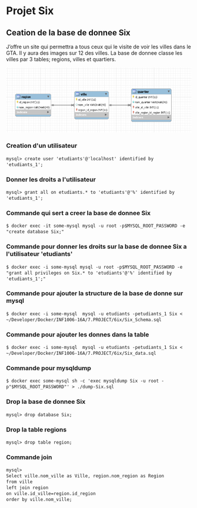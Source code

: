 # Projet Six 
## Ceation de la base de donnee Six 

J’offre un site qui permettra a tous ceux qui le visite de voir les villes dans le GTA.
Il y aura des images sur 12 des villes. 
La base de donnee classe les villes par 3 tables; regions, villes et quartiers. 

![alt tag](https://github.com/CollegeBoreal/INF1006-16A/blob/Gary/7.PROJECT/6ix/Six.png)

### Creation d'un utilisateur 
```
mysql> create user 'etudiants'@'localhost' identified by 'etudiants_1';
```
### Donner les droits a l'utilisateur 
```
mysql> grant all on etudiants.* to 'etudiants'@'%' identified by 'etudiants_1';
```
### Commande qui sert a creer la base de donnee Six 
```
$ docker exec -it some-mysql mysql -u root -p$MYSQL_ROOT_PASSWORD -e "create database Six;"
```
### Commande pour donner les droits sur la base de donnee Six a l'utilisateur 'etudiants' 
```
$ docker exec -i some-mysql mysql -u root -p$MYSQL_ROOT_PASSWORD -e "grant all privileges on Six.* to 'etudiants'@'%' identified by 'etudiants_1';" 
```
### Commande pour ajouter la structure de la base de donne sur mysql
```
$ docker exec -i some-mysql  mysql -u etudiants -petudiants_1 Six < ~/Developer/Docker/INF1006-16A/7.PROJECT/6ix/Six_Schema.sql
```
### Commande pour ajouter les donnes dans la table 
```
$ docker exec -i some-mysql  mysql -u etudiants -petudiants_1 Six < ~/Developer/Docker/INF1006-16A/7.PROJECT/6ix/Six_data.sql
```
### Commande pour mysqldump
``` 
$ docker exec some-mysql sh -c 'exec mysqldump Six -u root -p"$MYSQL_ROOT_PASSWORD"' > ./dump-Six.sql
```
### Drop la base de donnee Six
```
mysql> drop database Six;
```
### Drop la table regions
```
mysql> drop table region;
```
### Commande join 
```
mysql>
Select ville.nom_ville as Ville, region.nom_region as Region
from ville 
left join region
on ville.id_ville=region.id_region
order by ville.nom_ville;
```